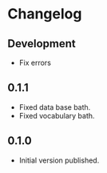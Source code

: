 # Changelog

## Development

- Fix errors

## 0.1.1

- Fixed data base bath.
- Fixed vocabulary bath.

## 0.1.0

- Initial version published.